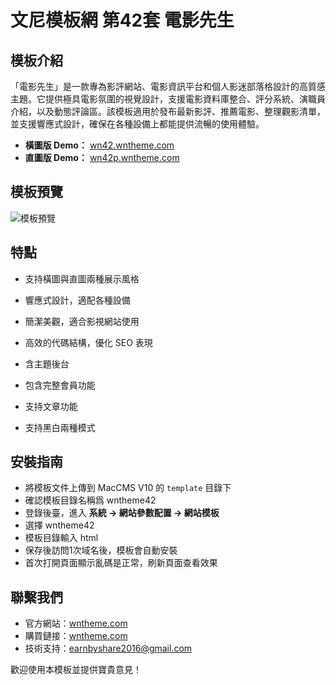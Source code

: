 # 文尼模板網 第42套 電影先生

## 模板介紹
「電影先生」是一款專為影評網站、電影資訊平台和個人影迷部落格設計的高質感主題。它提供極具電影氛圍的視覺設計，支援電影資料庫整合、評分系統、演職員介紹，以及動態評論區。該模板適用於發布最新影評、推薦電影、整理觀影清單，並支援響應式設計，確保在各種設備上都能提供流暢的使用體驗。
- **橫圖版 Demo：** [wn42.wntheme.com](http://wn42.wntheme.com)
- **直圖版 Demo：** [wn42p.wntheme.com](http://wn42p.wntheme.com)

## 模板預覽
![模板預覽](https://wntheme.com/wp-content/uploads/2024/11/06093321665-scaled.webp)

## 特點
- 支持橫圖與直圖兩種展示風格
- 響應式設計，適配各種設備
- 簡潔美觀，適合影視網站使用
- 高效的代碼結構，優化 SEO 表現
- 含主題後台
- 包含完整會員功能
- 支持文章功能

- 支持黑白兩種模式

## 安裝指南
- 將模板文件上傳到 MacCMS V10 的 `template` 目錄下
- 確認模板目錄名稱爲 wntheme42
- 登錄後臺，進入 **系統 -> 網站參數配置 -> 網站模板**
- 選擇 wntheme42
- 模板目錄輸入 html
- 保存後訪問1次域名後，模板會自動安裝
- 首次打開頁面顯示亂碼是正常，刷新頁面查看效果

## 聯繫我們
- 官方網站：[wntheme.com](http://wntheme.com)
- 購買鏈接：[wntheme.com](http://wntheme.com/wntheme42)
- 技術支持：[earnbyshare2016@gmail.com](mailto:earnbyshare2016@gmail.com)

歡迎使用本模板並提供寶貴意見！
